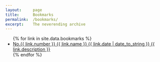 ```yaml
---
layout:     page
title:      Bookmarks
permalink:  /bookmarks/
excerpt:    The neverending archive
---
```



<ul class="category">
{% for link in site.data.bookmarks %}
  <a href="https://{{ link.website }}" target="_blank">
    <li>
        <span class="number">No.{{ link.number }}</span>
        <span class="title">{{ link.name }}</span>
        <span class="info2">{{ link.date | date_to_string }}</span>
        <span class="info">{{ link.description }}</span>
    </li>
  </a>
{% endfor %}
</ul>